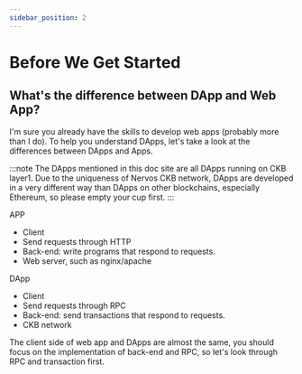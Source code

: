 ```yaml
---
sidebar_position: 2
---
```


# Before We Get Started

## What's the difference between DApp and Web App?

I'm sure you already have the skills to develop web apps (probably more than I do).
To help you understand DApps, let's take a look at the differences between DApps and Apps.

:::note
The DApps mentioned in this doc site are all DApps running on CKB layer1. Due to the uniqueness of Nervos CKB network, DApps are developed in a very different way than DApps on other blockchains, especially Ethereum, so please empty your cup first.
:::

APP 
* Client 
* Send requests through HTTP 
* Back-end: write programs that respond to requests.
* Web server, such as nginx/apache

DApp
* Client 
* Send requests through RPC
* Back-end: send transactions that respond to requests.
* CKB network 

The client side of web app and DApps are almost the same, you should focus on the implementation of back-end and RPC, so let's look through RPC and transaction first.